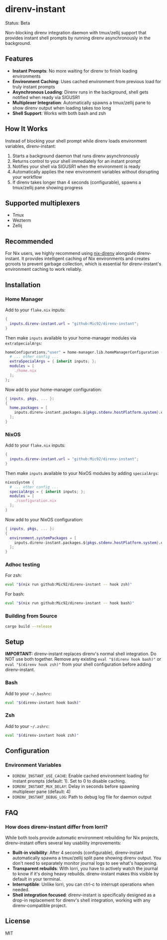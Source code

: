 # direnv-instant

Status: Beta

Non-blocking direnv integration daemon with tmux/zellij support that provides instant shell prompts by running direnv asynchronously in the background.

## Features

- **Instant Prompts**: No more waiting for direnv to finish loading environments
- **Environment Caching**: Uses cached environment from previous load for truly instant prompts
- **Asynchronous Loading**: Direnv runs in the background, shell gets notified when ready via SIGUSR1
- **Multiplexer Integration**: Automatically spawns a tmux/zellij pane to show direnv output when loading takes too long
- **Shell Support**: Works with both bash and zsh

## How It Works

Instead of blocking your shell prompt while direnv loads environment variables, direnv-instant:

1. Starts a background daemon that runs direnv asynchronously
2. Returns control to your shell immediately for an instant prompt
3. Notifies your shell via SIGUSR1 when the environment is ready
4. Automatically applies the new environment variables without disrupting your workflow
5. If direnv takes longer than 4 seconds (configurable), spawns a tmux/zellij pane showing progress

## Supported multiplexers
- Tmux
- Wezterm
- Zellij

## Recommended

For Nix users, we highly recommend using [nix-direnv](https://github.com/nix-community/nix-direnv) alongside direnv-instant. It provides intelligent caching of Nix environments and creates gcroots to prevent garbage collection, which is essential for direnv-instant's environment caching to work reliably.

## Installation

### Home Manager

Add to your `flake.nix` inputs:

```nix
{
  inputs.direnv-instant.url = "github:Mic92/direnv-instant";
}
```

Then make `inputs` available to your home-manager modules via `extraSpecialArgs`:

```nix
homeConfigurations."user" = home-manager.lib.homeManagerConfiguration {
  # ... other config ...
  extraSpecialArgs = { inherit inputs; };
  modules = [
    ./home.nix
  ];
};
```

Now add to your home-manager configuration:

```nix
{ inputs, pkgs, ... }:
{
  home.packages = [
    inputs.direnv-instant.packages.${pkgs.stdenv.hostPlatform.system}.default
  ];
}
```

### NixOS

Add to your `flake.nix` inputs:

```nix
{
  inputs.direnv-instant.url = "github:Mic92/direnv-instant";
}
```

Then make `inputs` available to your NixOS modules by adding `specialArgs`:

```nix
nixosSystem {
  # ... other config ...
  specialArgs = { inherit inputs; };
  modules = [
    ./configuration.nix
  ];
}
```

Now add to your NixOS configuration:

```nix
{ inputs, pkgs, ... }:
{
  environment.systemPackages = [
    inputs.direnv-instant.packages.${pkgs.stdenv.hostPlatform.system}.default
  ];
}
```

### Adhoc testing

For zsh:
```bash
eval "$(nix run github:Mic92/direnv-instant -- hook zsh)"
```

For bash:
```bash
eval "$(nix run github:Mic92/direnv-instant -- hook bash)"
```

### Building from Source

```bash
cargo build --release
```

## Setup

**IMPORTANT:** direnv-instant replaces direnv's normal shell integration. Do NOT use both together. Remove any existing `eval "$(direnv hook bash)"` or `eval "$(direnv hook zsh)"` from your shell configuration before adding direnv-instant.

### Bash

Add to your `~/.bashrc`:

```bash
eval "$(direnv-instant hook bash)"
```

### Zsh

Add to your `~/.zshrc`:

```bash
eval "$(direnv-instant hook zsh)"
```

## Configuration

### Environment Variables

- `DIRENV_INSTANT_USE_CACHE`: Enable cached environment loading for instant prompts (default: 1). Set to 0 to disable caching.
- `DIRENV_INSTANT_MUX_DELAY`: Delay in seconds before spawning multiplexer pane (default: 4)
- `DIRENV_INSTANT_DEBUG_LOG`: Path to debug log file for daemon output

## FAQ

### How does direnv-instant differ from lorri?

While both tools provide automatic environment rebuilding for Nix projects, direnv-instant offers several key usability improvements:

- **Built-in visibility**: After 4 seconds (configurable), direnv-instant automatically spawns a tmux/zellij split pane showing direnv output. You don't need to separately monitor journal logs to see what's happening.
- **Transparent rebuilds**: With lorri, you have to actively watch the journal to know if it's doing heavy rebuilds. direnv-instant makes this visible by default in your terminal.
- **Interruptible**: Unlike lorri, you can ctrl-c to interrupt operations when needed.
- **Shell integration focused**: direnv-instant is specifically designed as a drop-in replacement for direnv's shell integration, working with any direnv-compatible project.

## License

MIT
